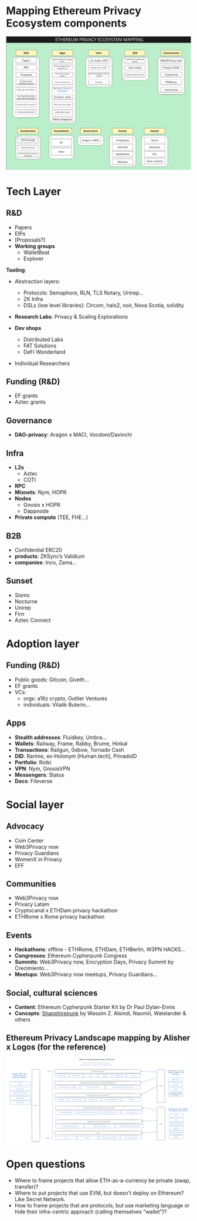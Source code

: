 # Mapping Ethereum Privacy Ecosystem components

![alt text](https://github.com/web3privacy/research/blob/main/initiatives/ethereum-privacy-ecosystem/assets/img/ethereum-privacy-ecosystem-mapping.png)

# Tech Layer

## R&D

- Papers
- EIPs
- [Proposals?]
- **Working groups**
  - WalletBeat
  - Explorer

**Tooling**:

- Abstraction layers:
  - Protocols: Semaphore, RLN, TLS Notary, Unirep...
  - ZK Infra
  - DSLs (low level libraries): Circom, halo2, noir, Nova Scotia, solidity

- **Research Labs**: Privacy & Scaling Explorations

- **Dev shops**
  - Distributed Labs
  - FAT Solutions
  - DeFi Wonderland

- Individual Researchers

## Funding (R&D)

- EF grants
- Aztec grants

## Governance

- **DAO-privacy**: Aragon x MACI, Vocdoni/Davinchi

## Infra

- **L2s**
  - Aztec
  - COTI
- **RPC**
- **Mixnets**: Nym, HOPR
- **Nodes**
  - Gnosis x HOPR
  - Dappnode
- **Private compute** (TEE, FHE...)

## B2B

- Confidential ERC20
- **products**: ZKSync’s Validium
- **companies**: Inco, Zama...

## Sunset

- Sismo
- Nocturne
- Unirep
- Firn
- Aztec Connect

# Adoption layer

## Funding (R&D)

- Public goods: Gitcoin, Giveth...
- EF grants
- VCs:
  - orgs: a16z crypto, Outlier Ventures
  - individuals: Vitalik Buterin...

## Apps

- **Stealth addresses**: Fluidkey, Umbra…
- **Wallets**: Railway, Frame, Rabby, Brume, Hinkal
- **Transactions**: Railgun, 0xbow, Tornado Cash
- **DID**: Rarime, ex-Holonym [Human.tech], PrivadoID
- **Portfolio**: Rotki
- **VPN**: Nym, GnosisVPN
- **Messengers**: Status
- **Docs**: Fileverse

# Social layer

## Advocacy

- Coin Center
- Web3Privacy now
- Privacy Guardians
- WomenX in Privacy
- EFF

## Communities

- Web3Privacy now
- Privacy Latam
- Cryptocanal x ETHDam privacy hackathon
- ETHRome x Rome privacy hackathon

## Events

- **Hackathons**: offline - ETHRome, ETHDam, ETHBerlin, W3PN HACKS...
- **Congresses**: Ethereum Cypherpunk Congress
- **Summits**: Web3Privacy now, Encryption Days, Privacy Summit by Crecimiento...
- **Meetups**: Web3Privacy now meetups, Privacy Guardians...

## Social, cultural sciences

- **Content**: Ethereum Cypherpunk Starter Kit by Dr Paul Dylan-Ennis
- **Concepts**: [Shapphirepunk](https://sapphirepunk.com) by Wassim Z. Alsindi, Naomiii, Watelander & others

## Ethereum Privacy Landscape mapping by Alisher x Logos (for the reference)

![alt text](https://github.com/web3privacy/research/blob/main/initiatives/ethereum-privacy-ecosystem/notes/Ethereum%20Privacy%20Ecosystem%20layout%20by%20Alisher%20x%20Logos.png)

# Open questions

- Where to frame projects that allow ETH-as-a-currency be private (swap, transfer)?
- Where to put projects that use EVM, but doesn't deploy on Ethereum? Like Secret Network.
- How to frame projects that are protocols, but use marketing language or hide their infra-centric approach (calling themselves "wallet")?

